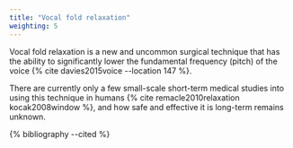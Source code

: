 ```yaml
---
title: "Vocal fold relaxation"
weighting: 5
---
```


Vocal fold relaxation is a new and uncommon surgical technique that has the ability to significantly lower the fundamental frequency (pitch) of the voice {% cite davies2015voice --location 147 %}.

There are currently only a few small-scale short-term medical studies into using this technique in humans {% cite remacle2010relaxation kocak2008window %}, and how safe and effective it is long-term remains unknown. 

{% bibliography --cited %}